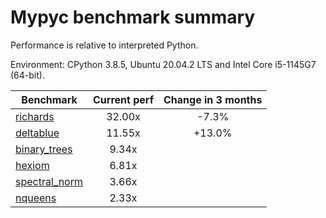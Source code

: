 # Mypyc benchmark summary

Performance is relative to interpreted Python.

Environment: CPython 3.8.5, Ubuntu 20.04.2 LTS and Intel Core i5-1145G7 (64-bit).

| Benchmark | Current perf | Change in 3 months |
| --- | :---: | :---: |
| [richards](benchmarks/richards.md) | 32.00x | -7.3% |
| [deltablue](benchmarks/deltablue.md) | 11.55x | +13.0% |
| [binary_trees](benchmarks/binary_trees.md) | 9.34x |  |
| [hexiom](benchmarks/hexiom.md) | 6.81x |  |
| [spectral_norm](benchmarks/spectral_norm.md) | 3.66x |  |
| [nqueens](benchmarks/nqueens.md) | 2.33x |  |
